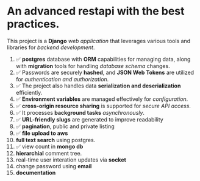 # An advanced restapi with the best practices.

This project is a **Django** _web application_ that leverages various tools and libraries for _backend development_.
1. ✅ **postgres** database with **ORM** capabilities for managing data, along with **migration** tools for handling _database schema_ changes. 
2. ✅ Passwords are securely **hashed**, and **JSON Web Tokens** are utilized for _authentication and authorization_. 
3. ✅ The project also handles data **serialization and deserialization** efficiently.
4. ✅ **Environment variables** are managed effectively for _configuration_. 
5. ✅ **cross-origin resource sharing** is supported for _secure API access_.
6. ✅ It processes **background tasks** _asynchronously_. 
7. ✅ **URL-friendly slugs** are generated to improve readability
8. ✅ **pagination**, public and private listing
9. ✅ **file upload to aws** 
10. **full text search** using postgres.
11. ✅ view count in **mongo db**
12. **hierarchial** comment tree.
13. real-time user interation updates via **socket**
14. change password using **email**
15. **documentation**
